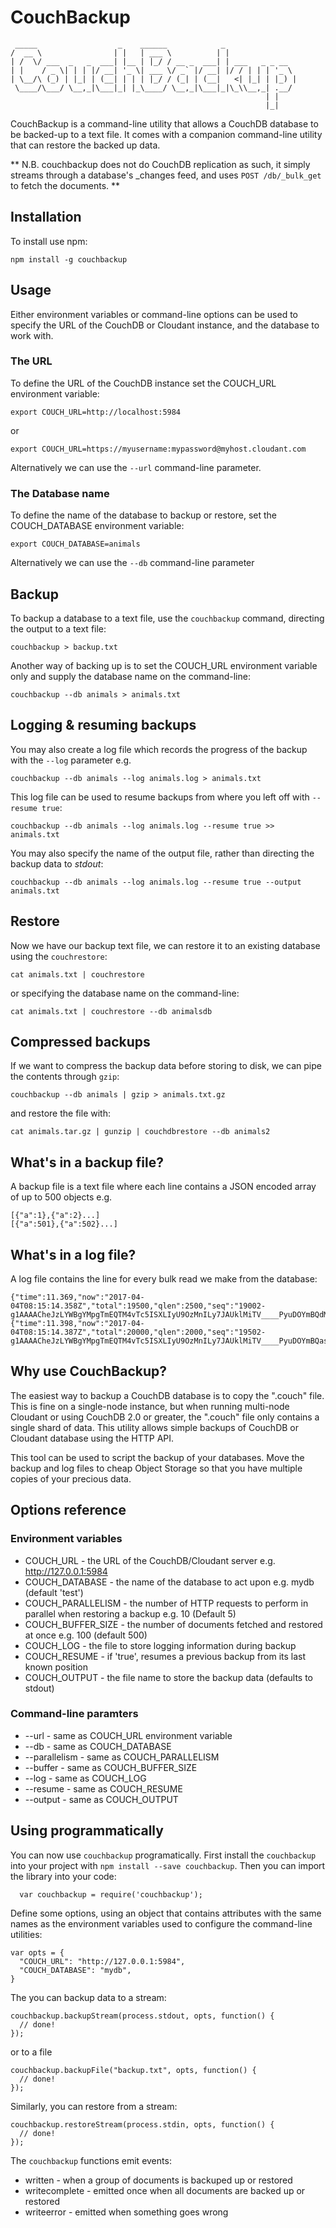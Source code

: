# CouchBackup

```
 _____                  _    ______            _                
/  __ \                | |   | ___ \          | |               
| /  \/ ___  _   _  ___| |__ | |_/ / __ _  ___| | ___   _ _ __  
| |    / _ \| | | |/ __| '_ \| ___ \/ _` |/ __| |/ / | | | '_ \ 
| \__/\ (_) | |_| | (__| | | | |_/ / (_| | (__|   <| |_| | |_) |
 \____/\___/ \__,_|\___|_| |_\____/ \__,_|\___|_|\_\\__,_| .__/ 
                                                         | |    
                                                         |_|    
```

CouchBackup is a command-line utility that allows a CouchDB database to be backed-up to a text file. 
It comes with a companion command-line utility that can restore the backed up data.

** N.B. couchbackup does not do CouchDB replication as such, it simply streams through a database's _changes feed, and uses `POST /db/_bulk_get` to fetch the documents. **

## Installation

To install use npm:

    npm install -g couchbackup

## Usage

Either environment variables or command-line options can be used to specify the URL of the CouchDB or Cloudant instance, and the database to work with.

### The URL

To define the URL of the CouchDB instance set the COUCH_URL environment variable:

    export COUCH_URL=http://localhost:5984

or

    export COUCH_URL=https://myusername:mypassword@myhost.cloudant.com

Alternatively we can use the `--url` command-line parameter.

### The Database name

To define the name of the database to backup or restore, set the COUCH_DATABASE environment variable:

    export COUCH_DATABASE=animals

Alternatively we can use the `--db` command-line parameter

## Backup

To backup a database to a text file, use the `couchbackup` command, directing the output to a text file:

    couchbackup > backup.txt

Another way of backing up is to set the COUCH_URL environment variable only and supply the database name on the command-line:

    couchbackup --db animals > animals.txt
  
## Logging & resuming backups

You may also create a log file which records the progress of the backup with the `--log` parameter e.g.

    couchbackup --db animals --log animals.log > animals.txt

This log file can be used to resume backups from where you left off with `--resume true`:

    couchbackup --db animals --log animals.log --resume true >> animals.txt

You may also specify the name of the output file, rather than directing the backup data to *stdout*:

    couchbackup --db animals --log animals.log --resume true --output animals.txt

## Restore

Now we have our backup text file, we can restore it to an existing database using the `couchrestore`:

    cat animals.txt | couchrestore

or specifying the database name on the command-line:

    cat animals.txt | couchrestore --db animalsdb

## Compressed backups

If we want to compress the backup data before storing to disk, we can pipe the contents through `gzip`:

    couchbackup --db animals | gzip > animals.txt.gz

and restore the file with:

    cat animals.tar.gz | gunzip | couchdbrestore --db animals2

## What's in a backup file?

A backup file is a text file where each line contains a JSON encoded array of up to 500 objects e.g.

    [{"a":1},{"a":2}...]
    [{"a":501},{"a":502}...]

## What's in a log file?

A log file contains the line for every bulk read we make from the database:

    {"time":11.369,"now":"2017-04-04T08:15:14.358Z","total":19500,"qlen":2500,"seq":"19002-g1AAAACheJzLYWBgYMpgTmEQTM4vTc5ISXLIyU9OzMnILy7JAUklMiTV____PyuDOYmBQdMhFyjGnphilJRqbIpNDx6T8liAJEMDkPoPN1DhF9hAc2NzU1MzI2xaswBvWzH0"}
    {"time":11.398,"now":"2017-04-04T08:15:14.387Z","total":20000,"qlen":2000,"seq":"19502-g1AAAACheJzLYWBgYMpgTmEQTM4vTc5ISXLIyU9OzMnILy7JAUklMiTV____PyuDOYmBQasnFyjGnphilJRqbIpNDx6T8liAJEMDkPoPN1BxEdhAc2NzU1MzI2xaswCGZjHq"}

## Why use CouchBackup?

The easiest way to backup a CouchDB database is to copy the ".couch" file. This is fine on a single-node instance, but when running multi-node 
Cloudant or using CouchDB 2.0 or greater, the ".couch" file only contains a single shard of data. This utility allows simple backups of CouchDB
or Cloudant database using the HTTP API.

This tool can be used to script the backup of your databases. Move the backup and log files to cheap Object Storage so that you have multiple copies of your precious data.

## Options reference

### Environment variables

* COUCH_URL - the URL of the CouchDB/Cloudant server e.g. http://127.0.0.1:5984
* COUCH_DATABASE - the name of the database to act upon e.g. mydb (default 'test')
* COUCH_PARALLELISM - the number of HTTP requests to perform in parallel when restoring a backup e.g. 10 (Default 5)
* COUCH_BUFFER_SIZE - the number of documents fetched and restored at once e.g. 100 (default 500)
* COUCH_LOG - the file to store logging information during backup
* COUCH_RESUME - if 'true', resumes a previous backup from its last known position
* COUCH_OUTPUT - the file name to store the backup data (defaults to stdout)

### Command-line paramters

* --url - same as COUCH_URL environment variable
* --db - same as COUCH_DATABASE 
* --parallelism - same as COUCH_PARALLELISM
* --buffer - same as COUCH_BUFFER_SIZE
* --log - same as COUCH_LOG
* --resume - same as COUCH_RESUME
* --output - same as COUCH_OUTPUT

## Using programmatically

You can now use `couchbackup` programatically. First install the `couchbackup` into your project 
with `npm install --save couchbackup`. Then you can import the library into your code:


```
  var couchbackup = require('couchbackup');
```

Define some options, using an object that contains attributes with the same names as the environment 
variables used to configure the command-line utilities:

```
var opts = {
  "COUCH_URL": "http://127.0.0.1:5984",
  "COUCH_DATABASE": "mydb",
}
```

The you can backup data to a stream:


```
couchbackup.backupStream(process.stdout, opts, function() {
  // done!
});
```

or to a file

```
couchbackup.backupFile("backup.txt", opts, function() {
  // done!
});
```

Similarly, you can restore from a stream:

```
couchbackup.restoreStream(process.stdin, opts, function() {
  // done!
});
```

The `couchbackup` functions emit events:

* written - when a group of documents is backuped up or restored
* writecomplete - emitted once when all documents are backed up or restored
* writeerror - emitted when something goes wrong


